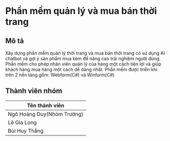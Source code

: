 # Phần mềm quản lý và mua bán thời trang

<h2>Mô tả</h2>
<p>Xây dựng phần mềm quản lý thời trang và mua bán thời trang có sử dụng AI chatbot và gợi ý sản phẩm mua kèm để nâng cao trải nghiệm người dùng. Phần mềm cho phép nhân viên quản lý của hàng một cách tiện lợi và giúp khách hàng mua hàng một cách dễ dàng nhất. Phần mềm được triển khi trên 2 nền tảng gồm: Webform(C#) và Winform(C#)</p>
<h2>Thành viên nhóm</h2>
<table>
    <thead>
        <tr>
            <th>Tên thành viên</th>
        </tr>
    </thead>
    <tbody>
        <tr>
            <td>Ngô Hoàng Duy(Nhóm Trưởng)</td>
        </tr>
        <tr>
            <td>Lê Gia Long</td>
        </tr>
        <tr>
            <td>Bùi Huy Thắng</td>
        </tr>
    </tbody>
</table>

